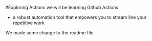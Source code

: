 #Exploring Actions
we will be learning Github Actions
 - a robust automation tool that empowers you to stream line your repetitive work

 We made some change to the readme file. 
